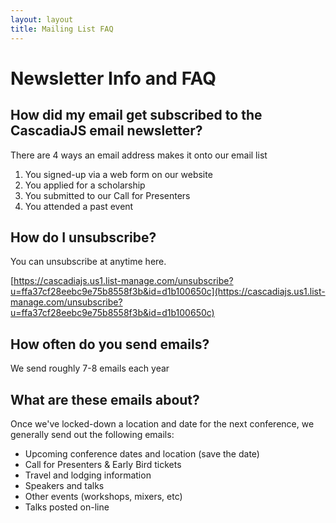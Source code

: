 ```yaml
---
layout: layout
title: Mailing List FAQ
---
```

# Newsletter Info and FAQ

## How did my email get subscribed to the CascadiaJS email newsletter?

There are 4 ways an email address makes it onto our email list

1. You signed-up via a web form on our website
2. You applied for a scholarship
3. You submitted to our Call for Presenters
4. You attended a past event

## How do I unsubscribe?

You can unsubscribe at anytime here.

[https://cascadiajs.us1.list-manage.com/unsubscribe?u=ffa37cf28eebc9e75b8558f3b&id=d1b100650c](https://cascadiajs.us1.list-manage.com/unsubscribe?u=ffa37cf28eebc9e75b8558f3b&id=d1b100650c)

## How often do you send emails?

We send roughly 7-8 emails each year

## What are these emails about?

Once we've locked-down a location and date for the next conference, we generally send out the following emails:

- Upcoming conference dates and location (save the date)
- Call for Presenters & Early Bird tickets
- Travel and lodging information
- Speakers and talks
- Other events (workshops, mixers, etc)
- Talks posted on-line

